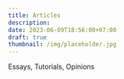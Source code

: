 ```yaml
---
title: Articles
description: 
date: 2023-06-09T18:56:00+07:00
draft: true
thumbnail: /img/placeholder.jpg
---
```

Essays, Tutorials, Opinions
